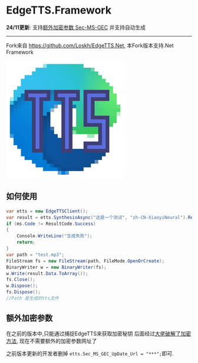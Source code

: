 # EdgeTTS.Framework

**24/11更新**: 支持[额外加密参数 Sec-MS-GEC](#额外加密参数) 并支持自动生成

---

Fork来自 https://github.com/Loskh/EdgeTTS.Net, 本Fork版本支持.Net Framework

![icon是我自己画的](README.assets/icon.png)

## 如何使用

```C#
var etts = new EdgeTTSClient();
var result = etts.SynthesisAsync("这是一个测试", "zh-CN-XiaoyiNeural").Result;
if (ms.Code != ResultCode.Success)
{
    Console.WriteLine("生成失败");
    return;
}
var path = "test.mp3";
FileStream fs = new FileStream(path, FileMode.OpenOrCreate);
BinaryWriter w = new BinaryWriter(fs);
w.Write(result.Data.ToArray());
fs.Close();
w.Dispose();
fs.Dispose();
//Path 是生成的tts文件
```

## 额外加密参数

在之前的版本中,只能通过捕捉EdgeTTS来获取加密秘钥
后面经过[大佬破解了加密方法](https://github.com/rany2/edge-tts/issues/290#issuecomment-2464956570), 现在不需要额外的加密参数网址了 

之前版本更新的开发者删掉 `etts.Sec_MS_GEC_UpDate_Url = "***";`即可.
